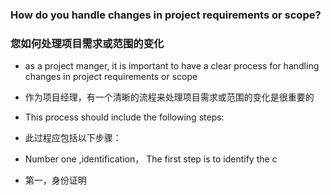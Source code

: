 ### How do you handle changes in project requirements or scope?
### 您如何处理项目需求或范围的变化

- as a project manger, it is important to have a clear process for handling changes in project requirements or scope
- 作为项目经理，有一个清晰的流程来处理项目需求或范围的变化是很重要的
- This process should include the following steps:
- 此过程应包括以下步骤：

- Number one ,identification， The first step is to identify the c
- 第一，身份证明